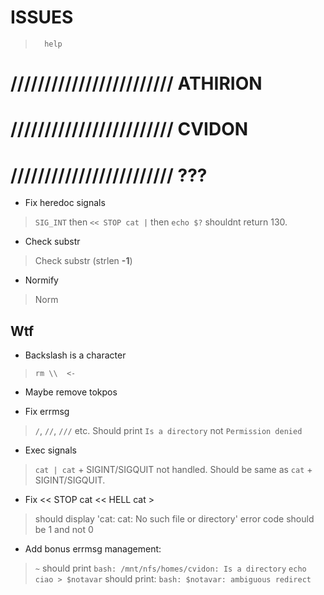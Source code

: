 
#           ISSUES

>       help

# //////////////////////// ATHIRION

# //////////////////////// CVIDON

# //////////////////////// ???


- Fix heredoc signals
> `SIG_INT` then `<< STOP cat |` then `echo $?` shouldnt return 130.

- Check substr
> Check substr (strlen **-1**)

- Normify
> Norm

##  Wtf

- Backslash is a character
> `rm \\  <-`

- Maybe remove tokpos

- Fix errmsg
> `/`, `//`, `///` etc. Should print `Is a directory` not `Permission denied`

- Exec signals
> `cat | cat` + SIGINT/SIGQUIT not handled.
> Should be same as `cat` + SIGINT/SIGQUIT.

- Fix << STOP cat << HELL cat >
> should display 'cat: cat: No such file or directory'
> error code should be 1 and not 0

- Add bonus errmsg management:
> `~` should print `bash: /mnt/nfs/homes/cvidon: Is a directory`
> `echo ciao > $notavar` should print: `bash: $notavar: ambiguous redirect`

